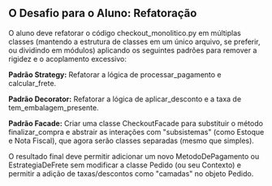 ## O Desafio para o Aluno: Refatoração ##
O aluno deve refatorar o código checkout_monolitico.py em múltiplas classes (mantendo a estrutura de classes em um único arquivo, se preferir, ou dividindo em módulos) aplicando os seguintes padrões para remover a rigidez e o acoplamento excessivo:

**Padrão Strategy:** Refatorar a lógica de processar_pagamento e calcular_frete.

**Padrão Decorator:** Refatorar a lógica de aplicar_desconto e a taxa de tem_embalagem_presente.

**Padrão Facade:** Criar uma classe CheckoutFacade para substituir o método finalizar_compra e abstrair as interações com "subsistemas" (como Estoque e Nota Fiscal), que agora serão classes separadas (mesmo que simples).

O resultado final deve permitir adicionar um novo MetodoDePagamento ou EstrategiaDeFrete sem modificar a classe Pedido (ou seu Contexto) e permitir a adição de taxas/descontos como "camadas" no objeto Pedido.